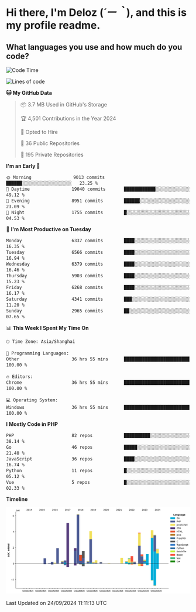 # **Hi there, I'm Deloz (*´ー｀*), and this is my profile readme.**

## **What languages you use and how much do you code?**

<!--START_SECTION:waka-->
![Code Time](http://img.shields.io/badge/Code%20Time-4%2C700%20hrs%2053%20mins-blue)

![Lines of code](https://img.shields.io/badge/From%20Hello%20World%20I%27ve%20Written-43.4%20million%20lines%20of%20code-blue)

**🐱 My GitHub Data** 

> 📦 3.7 MB Used in GitHub's Storage 
 > 
> 🏆 4,501 Contributions in the Year 2024
 > 
> 💼 Opted to Hire
 > 
> 📜 36 Public Repositories 
 > 
> 🔑 195 Private Repositories 
 > 
**I'm an Early 🐤** 

```text
🌞 Morning                9013 commits        ██████░░░░░░░░░░░░░░░░░░░   23.25 % 
🌆 Daytime                19040 commits       ████████████░░░░░░░░░░░░░   49.12 % 
🌃 Evening                8951 commits        ██████░░░░░░░░░░░░░░░░░░░   23.09 % 
🌙 Night                  1755 commits        █░░░░░░░░░░░░░░░░░░░░░░░░   04.53 % 
```
📅 **I'm Most Productive on Tuesday** 

```text
Monday                   6337 commits        ████░░░░░░░░░░░░░░░░░░░░░   16.35 % 
Tuesday                  6566 commits        ████░░░░░░░░░░░░░░░░░░░░░   16.94 % 
Wednesday                6379 commits        ████░░░░░░░░░░░░░░░░░░░░░   16.46 % 
Thursday                 5903 commits        ████░░░░░░░░░░░░░░░░░░░░░   15.23 % 
Friday                   6268 commits        ████░░░░░░░░░░░░░░░░░░░░░   16.17 % 
Saturday                 4341 commits        ███░░░░░░░░░░░░░░░░░░░░░░   11.20 % 
Sunday                   2965 commits        ██░░░░░░░░░░░░░░░░░░░░░░░   07.65 % 
```


📊 **This Week I Spent My Time On** 

```text
🕑︎ Time Zone: Asia/Shanghai

💬 Programming Languages: 
Other                    36 hrs 55 mins      █████████████████████████   100.00 % 

🔥 Editors: 
Chrome                   36 hrs 55 mins      █████████████████████████   100.00 % 

💻 Operating System: 
Windows                  36 hrs 55 mins      █████████████████████████   100.00 % 
```

**I Mostly Code in PHP** 

```text
PHP                      82 repos            ██████████░░░░░░░░░░░░░░░   38.14 % 
Go                       46 repos            █████░░░░░░░░░░░░░░░░░░░░   21.40 % 
JavaScript               36 repos            ████░░░░░░░░░░░░░░░░░░░░░   16.74 % 
Python                   11 repos            █░░░░░░░░░░░░░░░░░░░░░░░░   05.12 % 
Vue                      5 repos             █░░░░░░░░░░░░░░░░░░░░░░░░   02.33 % 
```



**Timeline**

![Lines of Code chart](https://raw.githubusercontent.com/deloz/deloz/main/assets/bar_graph.png)


 Last Updated on 24/09/2024 11:11:13 UTC
<!--END_SECTION:waka-->
